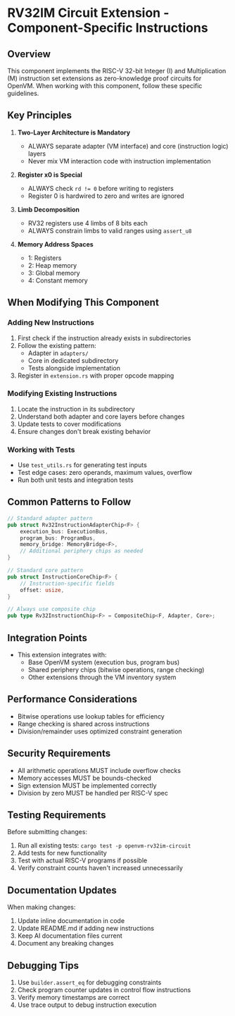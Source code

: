 # RV32IM Circuit Extension - Component-Specific Instructions

## Overview

This component implements the RISC-V 32-bit Integer (I) and Multiplication (M) instruction set extensions as zero-knowledge proof circuits for OpenVM. When working with this component, follow these specific guidelines.

## Key Principles

1. **Two-Layer Architecture is Mandatory**
   - ALWAYS separate adapter (VM interface) and core (instruction logic) layers
   - Never mix VM interaction code with instruction implementation

2. **Register x0 is Special**
   - ALWAYS check `rd != 0` before writing to registers
   - Register 0 is hardwired to zero and writes are ignored

3. **Limb Decomposition**
   - RV32 registers use 4 limbs of 8 bits each
   - ALWAYS constrain limbs to valid ranges using `assert_u8`

4. **Memory Address Spaces**
   - 1: Registers
   - 2: Heap memory
   - 3: Global memory  
   - 4: Constant memory

## When Modifying This Component

### Adding New Instructions

1. First check if the instruction already exists in subdirectories
2. Follow the existing pattern:
   - Adapter in `adapters/`
   - Core in dedicated subdirectory
   - Tests alongside implementation
3. Register in `extension.rs` with proper opcode mapping

### Modifying Existing Instructions

1. Locate the instruction in its subdirectory
2. Understand both adapter and core layers before changes
3. Update tests to cover modifications
4. Ensure changes don't break existing behavior

### Working with Tests

- Use `test_utils.rs` for generating test inputs
- Test edge cases: zero operands, maximum values, overflow
- Run both unit tests and integration tests

## Common Patterns to Follow

```rust
// Standard adapter pattern
pub struct Rv32InstructionAdapterChip<F> {
    execution_bus: ExecutionBus,
    program_bus: ProgramBus,
    memory_bridge: MemoryBridge<F>,
    // Additional periphery chips as needed
}

// Standard core pattern
pub struct InstructionCoreChip<F> {
    // Instruction-specific fields
    offset: usize,
}

// Always use composite chip
pub type Rv32InstructionChip<F> = CompositeChip<F, Adapter, Core>;
```

## Integration Points

- This extension integrates with:
  - Base OpenVM system (execution bus, program bus)
  - Shared periphery chips (bitwise operations, range checking)
  - Other extensions through the VM inventory system

## Performance Considerations

- Bitwise operations use lookup tables for efficiency
- Range checking is shared across instructions
- Division/remainder uses optimized constraint generation

## Security Requirements

- All arithmetic operations MUST include overflow checks
- Memory accesses MUST be bounds-checked
- Sign extension MUST be implemented correctly
- Division by zero MUST be handled per RISC-V spec

## Testing Requirements

Before submitting changes:
1. Run all existing tests: `cargo test -p openvm-rv32im-circuit`
2. Add tests for new functionality
3. Test with actual RISC-V programs if possible
4. Verify constraint counts haven't increased unnecessarily

## Documentation Updates

When making changes:
1. Update inline documentation in code
2. Update README.md if adding new instructions
3. Keep AI documentation files current
4. Document any breaking changes

## Debugging Tips

1. Use `builder.assert_eq` for debugging constraints
2. Check program counter updates in control flow instructions
3. Verify memory timestamps are correct
4. Use trace output to debug instruction execution